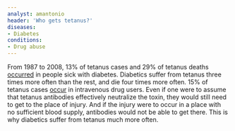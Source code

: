 ```yaml
---
analyst: amantonio
header: 'Who gets tetanus?'
diseases:
- Diabetes
conditions:
- Drug abuse
---
```


From 1987 to 2008, 13% of tetanus cases and 29% of tetanus deaths [occurred](https://www.cdc.gov/vaccines/pubs/surv-manual/chpt16-tetanus.html) in people sick with diabetes. Diabetics suffer from tetanus three times more often than the rest, and die four times more often. 15% of tetanus cases [occur](https://www.cdc.gov/mmwr/preview/mmwrhtml/ss5203a1.htm) in intravenous drug users.
Even if one were to assume that tetanus antibodies effectively neutralize the toxin, they would still need to get to the place of injury. And if the injury were to occur in a place with no sufficient blood supply, antibodies would not be able to get there. This is why diabetics suffer from tetanus much more often. 

